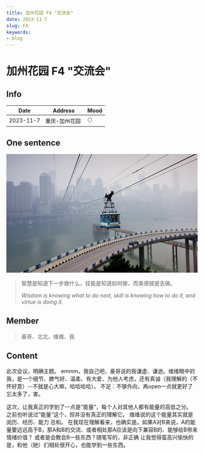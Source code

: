 ```yaml
---
title: 加州花园 F4 "交流会"
date: 2023-11-7
slug: F4
keywords:
- blog
---
```

# 加州花园 F4 "交流会" 

## Info

| Date       | Address      | Mood |
|------------|--------------|-----|
| 2023-11-7  | 重庆-加州花园  ️ | 🌕  |

## One sentence
![daily.jpg](img/daily.jpg)

> 智慧是知道下一步做什么，技能是知道如何做，而美德就是去做。
> 
> *Wisdom is knowing what to do next, skill is knowing how to do it, and virtue is doing it.*


## Member

> 豪哥、北北、维维、我

## Content

   此次会议，明确主题。
   emmm，我自己吧，豪哥说的我谦虚、谦逊。维维眼中的我，是一个细节、脾气好、温柔、有大爱、为他人考虑，还有真诚（我理解的（不怀好意）--不就是心大嘛，哈哈哈哈）。 不足：不够外向，再open一点就更好了
   忘太多了，害。

   这次，让我真正的学到了一点是“能量”，每个人对其他人都有能量的高低之分。 之前也听说过“能量”这个，但并没有真正的理解它。 维维说的这个能量其实就是 阅历、经历、能力 总和。
   在我现在理解看来，也确实是。如果A对B来说，A的能量要远远高于B，那A和B的交流、或者相处那A应该是向下兼容B的、能够给B带来情绪价值？ 或者是会教会B一些东西？随笔写的，非正确
   让我觉得蛮高兴愉快的是，和他（她）们相处很开心，也能学到一些东西。
    
   

   
   